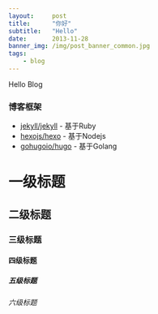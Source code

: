 ```yaml
---
layout:     post
title:      "你好"
subtitle:   "Hello"
date:       2013-11-28
banner_img: /img/post_banner_common.jpg
tags:
    - blog
---
```

Hello Blog

### 博客框架
* [jekyll/jekyll](https://github.com/jekyll/jekyll) - 基于Ruby
* [hexojs/hexo](https://github.com/hexojs/hexo) - 基于Nodejs
* [gohugoio/hugo](https://github.com/gohugoio/hugo) - 基于Golang


# 一级标题
## 二级标题
### 三级标题
#### 四级标题
##### 五级标题
###### 六级标题
